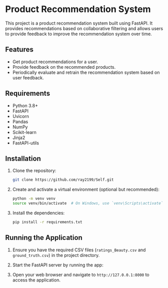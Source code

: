 # Product Recommendation System

This project is a product recommendation system built using FastAPI. It provides recommendations based on collaborative filtering and allows users to provide feedback to improve the recommendation system over time.

## Features

- Get product recommendations for a user.
- Provide feedback on the recommended products.
- Periodically evaluate and retrain the recommendation system based on user feedback.

## Requirements

- Python 3.8+
- FastAPI
- Uvicorn
- Pandas
- NumPy
- Scikit-learn
- Jinja2
- FastAPI-utils

## Installation

1. Clone the repository:
    ```sh
    git clone https://github.com/ray2199/Self.git
    ```

2. Create and activate a virtual environment (optional but recommended):
    ```sh
    python -m venv venv
    source venv/bin/activate  # On Windows, use `venv\Scripts\activate`
    ```

3. Install the dependencies:
    ```sh
    pip install -r requirements.txt
    ```

## Running the Application

1. Ensure you have the required CSV files (`ratings_Beauty.csv` and `ground_truth.csv`) in the project directory.

2. Start the FastAPI server by running the app:

3. Open your web browser and navigate to `http://127.0.0.1:8000` to access the application.
